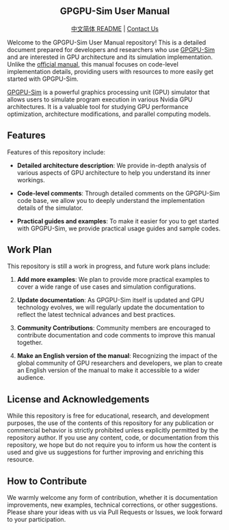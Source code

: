 <h2 align="center"> GPGPU-Sim User Manual </h2>

<p align="center">
<a href="https://github.com/masa-laboratory/GPGPUArchSim/blob/latex/README_zh_CN.md">中文简体 README</a> | <a href="mailto:masa-lab@outlook.com">Contact Us</a>
</p>

Welcome to the GPGPU-Sim User Manual repository! This is a detailed document prepared for developers and researchers who use [GPGPU-Sim](https://github.com/accel-sim/gpgpu-sim_distribution.git) and are interested in GPU architecture and its simulation implementation. Unlike the [official manual](http://gpgpu-sim.org/manual/index.php/Main_Page), this manual focuses on code-level implementation details, providing users with resources to more easily get started with GPGPU-Sim.

[GPGPU-Sim](https://github.com/accel-sim/gpgpu-sim_distribution.git) is a powerful graphics processing unit (GPU) simulator that allows users to simulate program execution in various Nvidia GPU architectures. It is a valuable tool for studying GPU performance optimization, architecture modifications, and parallel computing models.

## Features

Features of this repository include:

- **Detailed architecture description**: We provide in-depth analysis of various aspects of GPU architecture to help you understand its inner workings.

- **Code-level comments**: Through detailed comments on the GPGPU-Sim code base, we allow you to deeply understand the implementation details of the simulator.

- **Practical guides and examples**: To make it easier for you to get started with GPGPU-Sim, we provide practical usage guides and sample codes.

## Work Plan

This repository is still a work in progress, and future work plans include:

1. **Add more examples**: We plan to provide more practical examples to cover a wide range of use cases and simulation configurations.

2. **Update documentation**: As GPGPU-Sim itself is updated and GPU technology evolves, we will regularly update the documentation to reflect the latest technical advances and best practices.

3. **Community Contributions**: Community members are encouraged to contribute documentation and code comments to improve this manual together.

4. **Make an English version of the manual**: Recognizing the impact of the global community of GPU researchers and developers, we plan to create an English version of the manual to make it accessible to a wider audience.

## License and Acknowledgements

While this repository is free for educational, research, and development purposes, the use of the contents of this repository for any publication or commercial behavior is strictly prohibited unless explicitly permitted by the repository author. If you use any content, code, or documentation from this repository, we hope but do not require you to inform us how the content is used and give us suggestions for further improving and enriching this resource.

## How to Contribute

We warmly welcome any form of contribution, whether it is documentation improvements, new examples, technical corrections, or other suggestions. Please share your ideas with us via Pull Requests or Issues, we look forward to your participation.
